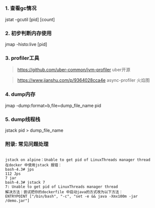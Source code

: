 ##

### 1. 查看gc情况

jstat -gcutil [pid] [count]

### 2. 初步判断内存使用

jmap -histo:live [pid]

### 3. profiler工具
> https://github.com/uber-common/jvm-profiler uber开源

> https://www.jianshu.com/p/9364028cca4e async-profiler  火焰图

### 4. dump内存

jmap -dump:format=b,file=dump_file_name pid

### 5. dump线程栈

jstack pid > dump_file_name


### 附录: 常见问题处理

```shell

jstack on alpine：Unable to get pid of LinuxThreads manager thread
在docker 中使用jstack 报错：
bash-4.3# jps
112 Jps
7 jar
bash-4.3# jstack 7
7: Unable to get pid of LinuxThreads manager thread
解决方法：尝试把你的dockerfile 中启动java的方式改为以下方法：
ENTRYPOINT ["/bin/bash", "-c", "set -e && java -Xmx100m -jar /demo.jar"]

```